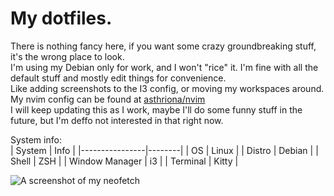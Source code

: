 # My dotfiles. 
 
There is nothing fancy here, if you want some crazy groundbreaking stuff, it's the wrong place to look.  
I'm using my Debian only for work, and I won't "rice" it. I'm fine with all the default stuff and mostly edit things for convenience.  
Like adding screenshots to the I3 config, or moving my workspaces around.  
My nvim config can be found at [asthriona/nvim](https://github.com/Asthriona/nvim)  
I will keep updating this as I work, maybe I'll do some funny stuff in the future, but I'm deffo not interested in that right now.  
  
System info:  
| System         | Info   |
|----------------|--------|
| OS             | Linux  |
| Distro         | Debian |
| Shell          | ZSH    |
| Window Manager | i3     |
| Terminal       | Kitty  |
  
![A screenshot of my neofetch](https://cdn.asthriona.com/static/system.png)  

